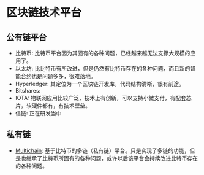 区块链技术平台
===

## 公有链平台
* 比特币: 比特币平台因为其固有的各种问题，已经越来越无法支撑大规模的应用了。
* 以太坊: 比比特币有所改进，但是仍然有比特币存在的各种问题，而且新的智能合约也是问题多多，很难落地。
* Hyperledger: 其定位为一个区块链开发库，代码结构清晰，很有前途。
* Bitshares:
* IOTA: 物联网应用比较广泛，技术上有创新，可以支持小微支付，有配套芯片，软硬件都有，有技术壁垒。
* 信链: 正在研发当中

## 私有链
* [Multichain](http://www.multichain.com/): 基于比特币的多链（私有链）平台。只是实现了多链的功能，但是也继承了比特币所固有的各种问题，或许以后该平台会持续改进比特币存在的各种问题。
